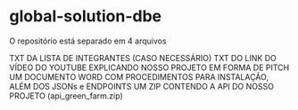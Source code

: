 # global-solution-dbe

O repositório está separado em 4 arquivos

TXT DA LISTA DE INTEGRANTES (CASO NECESSÁRIO)
TXT DO LINK DO VÍDEO DO YOUTUBE EXPLICANDO NOSSO PROJETO EM FORMA DE PITCH
UM DOCUMENTO WORD COM PROCEDIMENTOS PARA INSTALAÇÃO, ALÉM DOS JSONs e ENDPOINTS
UM ZIP CONTENDO A API DO NOSSO PROJETO (api_green_farm.zip)

